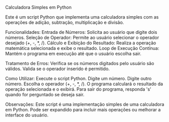 Calculadora Simples em Python

Este é um script Python que implementa uma calculadora simples com as operações de adição, subtração, multiplicação e divisão.

Funcionalidades:
Entrada de Números: Solicita ao usuário que digite dois números.
Seleção de Operador: Permite ao usuário selecionar o operador desejado (+, -, *, /).
Cálculo e Exibição do Resultado: Realiza a operação matemática selecionada e exibe o resultado.
Loop de Execução Contínua: Mantém o programa em execução até que o usuário escolha sair.

Tratamento de Erros:
Verifica se os números digitados pelo usuário são válidos.
Valida se o operador inserido é permitido.

Como Utilizar:
Execute o script Python.
Digite um número.
Digite outro número.
Escolha o operador (+, -, *, /).
O programa calculará o resultado da operação selecionada e o exibirá.
Para sair do programa, responda 's' quando for perguntado se deseja sair.

Observações:
Este script é uma implementação simples de uma calculadora em Python.
Pode ser expandido para incluir mais operações ou melhorar a interface do usuário.
